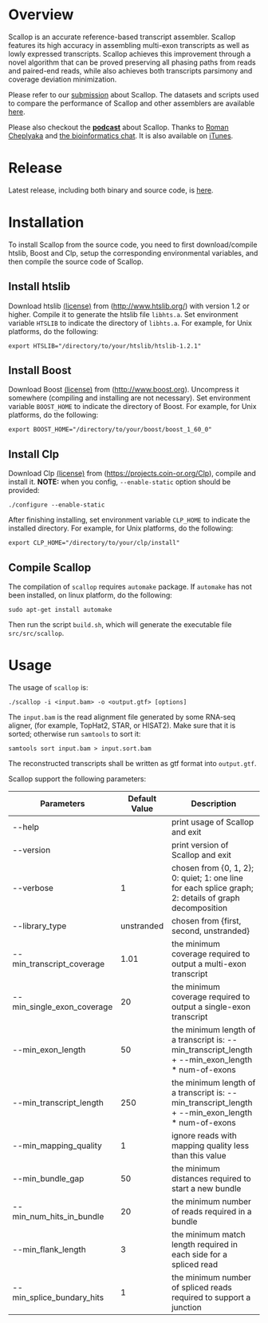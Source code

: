 # Overview
Scallop is an accurate reference-based transcript assembler. Scallop features
its high accuracy in assembling multi-exon transcripts as well as lowly
expressed transcripts. Scallop achieves this improvement through a novel
algorithm that can be proved preserving all phasing paths from reads and paired-end reads,
while also achieves both transcripts parsimony and coverage deviation minimization.

Please refer to our [submission](http://biorxiv.org/content/early/2017/04/03/123612) about Scallop.
The datasets and scripts used to compare the performance of Scallop
and other assemblers are available [here](https://github.com/Kingsford-Group/scalloptest).

Please also checkout the [**podcast**](https://bioinformatics.chat/scallop) about Scallop.
Thanks to [Roman Cheplyaka](https://ro-che.info/) and [the bioinformatics chat](https://bioinformatics.chat/).
It is also available on [iTunes](https://itunes.apple.com/us/podcast/the-bioinformatics-chat/id1227281398). 

# Release
Latest release, including both binary and source code, is [here](https://github.com/Kingsford-Group/scallop/releases/tag/v0.9.8).

# Installation
To install Scallop from the source code, you need to first download/compile 
htslib, Boost and Clp, setup the corresponding environmental variables,
and then compile the source code of Scallop.

## Install htslib
Download htslib [(license)](https://github.com/samtools/htslib/blob/develop/LICENSE)
from (http://www.htslib.org/) with version 1.2 or higher.
Compile it to generate the htslib file `libhts.a`. 
Set environment variable `HTSLIB` to indicate the directory of `libhts.a`.
For example, for Unix platforms, do the following:
```
export HTSLIB="/directory/to/your/htslib/htslib-1.2.1"
```

## Install Boost
Download Boost [(license)](http://www.boost.org/LICENSE_1_0.txt)
from (http://www.boost.org).
Uncompress it somewhere (compiling and installing are not necessary).
Set environment variable `BOOST_HOME` to indicate the directory of Boost.
For example, for Unix platforms, do the following:
```
export BOOST_HOME="/directory/to/your/boost/boost_1_60_0"
```

## Install Clp
Download Clp [(license)](https://opensource.org/licenses/eclipse-1.0)
from (https://projects.coin-or.org/Clp), compile and install it.
**NOTE:** when you config, `--enable-static` option should be provided:
```
./configure --enable-static
```
After finishing installing, set environment variable `CLP_HOME` to indicate the installed directory.
For example, for Unix platforms, do the following:
```
export CLP_HOME="/directory/to/your/clp/install"
```

## Compile Scallop
The compilation of `scallop` requires `automake` package.
If `automake` has not been installed, on linux platform, do the following:
```
sudo apt-get install automake
```
Then run the script `build.sh`, which will generate the executable file `src/src/scallop`.


# Usage

The usage of `scallop` is:
```
./scallop -i <input.bam> -o <output.gtf> [options]
```

The `input.bam` is the read alignment file generated by some RNA-seq aligner, (for example, TopHat2, STAR, or HISAT2).
Make sure that it is sorted; otherwise run `samtools` to sort it:
```
samtools sort input.bam > input.sort.bam
```

The reconstructed transcripts shall be written as gtf format into `output.gtf`.

Scallop support the following parameters:

Parameters | Default Value | Description
------------ | ------------- | ----------
 --help  |  | print usage of Scallop and exit
 --version | | print version of Scallop and exit
 --verbose | 1 | chosen from {0, 1, 2}; 0: quiet; 1: one line for each splice graph; 2: details of graph decomposition
 --library_type               | unstranded | chosen from {first, second, unstranded}
 --min_transcript_coverage    | 1.01 | the minimum coverage required to output a multi-exon transcript
  --min_single_exon_coverage   | 20 | the minimum coverage required to output a single-exon transcript
 --min_exon_length            | 50 | the minimum length of a transcript is: --min_transcript_length <br> + --min_exon_length * num-of-exons
 --min_transcript_length      |250 | the minimum length of a transcript is: --min_transcript_length <br> + --min_exon_length * num-of-exons
 --min_mapping_quality        | 1 | ignore reads with mapping quality less than this value
 --min_bundle_gap             |50 | the minimum distances required to start a new bundle
 --min_num_hits_in_bundle     | 20 | the minimum number of reads required in a bundle
 --min_flank_length           | 3 | the minimum match length required in each side for a spliced read
 --min_splice_bundary_hits    | 1 | the minimum number of spliced reads required to support a junction
